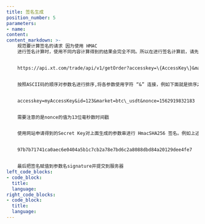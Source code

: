 ```yaml
---
title: 签名生成
position_number: 5
parameters:
- name:
content:
content_markdown: >-
    规范要计算签名的请求 因为使用 HMAC
    进行签名计算时，使用不同内容计算得到的结果会完全不同。所以在进行签名计算前，请先对请求进行规范化处理。下面以查询某订单详情请求为例进行说明：


    https://api.xt.com/trade/api/v1/getOrder?accesskey=\{AccessKey\}&market=\{Market\}&nonce=\{Timestamp\}&id=\{OrderId\}&signature=\{Signature\}


    按照ASCII码的顺序对参数名进行排序,将各参数使用字符 “&” 连接，例如下面就是排序之后结果：


    accesskey=myAccessKey&id=123&market=btc\_usdt&nonce=1562919832183


    需要注意的是nonce的值为13位毫秒数时间戳


    使用网站申请得到的Secret Key对上面生成的参数串进行 HmacSHA256 签名。例如上述参数进行签名的结果：


    97b7b71741ca0aec6e0404a5b1c7cb2a78e7bd6c2a8088dbd84a20129dee4fe7


    最后把签名赋值到参数名signature并提交到服务器
left_code_blocks:
- code_block:
  title:
  language:
right_code_blocks:
- code_block:
  title:
  language:
---
```

